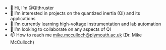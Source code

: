 - 👋 Hi, I’m @QIthruster
- 👀 I’m interested in projects on the quantized inertia (QI) and its applications
- 🌱 I’m currently learning high-voltage instrumentation and lab automation
- 💞️ I’m looking to collaborate on any aspects of QI
- 📫 How to reach me mike.mcculloch@plymouth.ac.uk (Dr. Mike McCulloch)

<!---
QIthruster/QIthruster is a ✨ special ✨ repository because its `README.md` (this file) appears on your GitHub profile.
You can click the Preview link to take a look at your changes.
--->
